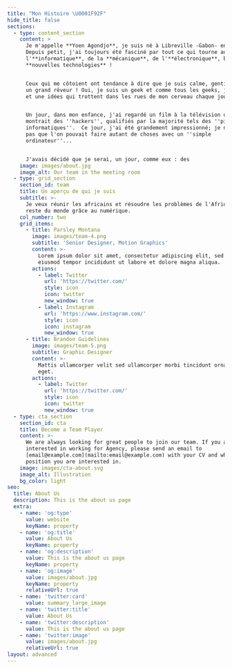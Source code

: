 ```yaml
---
title: "Mon Histoire \U0001F92F"
hide_title: false
sections:
  - type: content_section
    content: >
      Je m'appelle **Yoen Agondjo**, je suis né à Libreville -Gabon- en 1998.
      Depuis petit, j'ai toujours été fasciné par tout ce qui tourne autour de
      l'**informatique**, de la **mécanique**, de l'**électronique**, bref, des
      **nouvelles technologies** !


      Ceux qui me côtoient ont tendance à dire que je suis calme, gentil, fou et
      un grand rêveur ! Oui, je suis un geek et comme tous les geeks, j'ai mille
      et une idées qui trottent dans les rues de mon cerveau chaque jour. 


      Un jour, dans mon enfance, j'ai regardé un film à la télévision qui
      montrait des ''hackers'', qualifiés par la majorité tels des ''pirates
      informatiques''.  Ce jour, j'ai été grandement impressionné; je ne savais
      pas que l'on pouvait faire autant de choses avec un ''simple
      ordinateur''...


      J'avais décidé que je serai, un jour, comme eux : des  
    image: images/about.jpg
    image_alt: Our team in the meeting room
  - type: grid_section
    section_id: team
    title: Un aperçu de qui je suis
    subtitle: >-
      Je veux réunir les africains et résoudre les problèmes de l'Afrique et du
      reste du monde grâce au numérique.
    col_number: two
    grid_items:
      - title: Parsley Montana
        image: images/team-4.png
        subtitle: 'Senior Designer, Motion Graphics'
        content: >-
          Lorem ipsum dolor sit amet, consectetur adipiscing elit, sed do
          eiusmod tempor incididunt ut labore et dolore magna aliqua.
        actions:
          - label: Twitter
            url: 'https://twitter.com/'
            style: icon
            icon: twitter
            new_window: true
          - label: Instagram
            url: 'https://www.instagram.com/'
            style: icon
            icon: instagram
            new_window: true
      - title: Brandon Guidelines
        image: images/team-5.png
        subtitle: Graphic Designer
        content: >-
          Mattis ullamcorper velit sed ullamcorper morbi tincidunt ornare massa
          eget.
        actions:
          - label: Twitter
            url: 'https://twitter.com/'
            style: icon
            icon: twitter
            new_window: true
  - type: cta_section
    section_id: cta
    title: Become a Team Player
    content: >-
      We are always looking for great people to join our team. If you are
      interested in working for Agency, please send an email to
      [email@example.com](mailto:email@example.com) with your CV and which
      position you are interested in.
    image: images/cta-about.svg
    image_alt: Illustration
    bg_color: light
seo:
  title: About Us
  description: This is the about us page
  extra:
    - name: 'og:type'
      value: website
      keyName: property
    - name: 'og:title'
      value: About Us
      keyName: property
    - name: 'og:description'
      value: This is the about us page
      keyName: property
    - name: 'og:image'
      value: images/about.jpg
      keyName: property
      relativeUrl: true
    - name: 'twitter:card'
      value: summary_large_image
    - name: 'twitter:title'
      value: About Us
    - name: 'twitter:description'
      value: This is the about us page
    - name: 'twitter:image'
      value: images/about.jpg
      relativeUrl: true
layout: advanced
---
```

